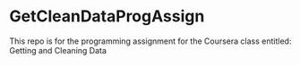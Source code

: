 GetCleanDataProgAssign
======================

This repo is for the programming assignment for the Coursera class entitled: Getting and Cleaning Data
